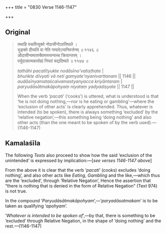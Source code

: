 +++
title = "0830 Verse 1146-1147"

+++
## Original 
>
> तथाहि पचतीत्युक्ते नोदासीनोऽवतिष्ठते ।  
> भुङ्क्ते दीव्यति वा नेति गम्यतेऽन्यनिवर्त्तनम् ॥ ११४६ ॥  
> औदासीन्यमतश्चैवमस्त्यन्यच्च क्रियान्तरम् ।  
> पर्युदासात्मकापोह्यं नियतं यद्यदिष्यते ॥ ११४७ ॥ 
>
> *tathāhi pacatītyukte nodāsīno'vatiṣṭhate* \|  
> *bhuṅkte dīvyati vā neti gamyate'nyanivarttanam* \|\| 1146 \|\|  
> *audāsīnyamataścaivamastyanyacca kriyāntaram* \|  
> *paryudāsātmakāpohyaṃ niyataṃ yadyadiṣyate* \|\| 1147 \|\| 
>
> When the verb ‘*pacati*’ (‘cooks’) is uttered, what is understood is that ‘he is not doing nothing,—nor is he eating or gambling’—where the ‘exclusion of other acts’ is clearly apprehended. Thus, whatever is intended (to be spoken), there is always something ‘excluded’ by the ‘relative negation’,—this something being ‘doing nothing’ and also other acts (than the one meant to be spoken of by the verb used).—(1146-1147)



## Kamalaśīla

The following *Texts* also proceed to show how the said ‘exclusion of the unintended’ is expressed by implication:—[*see verses 1146-1147 above*]

From the above it is clear that the verb ‘*pacati*’ (cooks) excludes ‘doing nothing’, and also other acts like *Eating*, *Gambling* and the like,—which thus are the ‘excluded’, through ‘Relative Negation’, Hence the assertion that “there is nothing that is denied in the form of Relative Negation” (Text 974) is not true.

In the compound ‘*Paryudāsātmakāpohyam*’,—‘*paryadāsatmakam*’ is to be taken as qualifying ‘*apohyam*’.

‘*Whatever is intended to be spoken of*’,—by that, there is something to be ‘excluded’ through Relative Negation, in the shape of ‘doing nothing’ and the rest.—(1146-1147)


